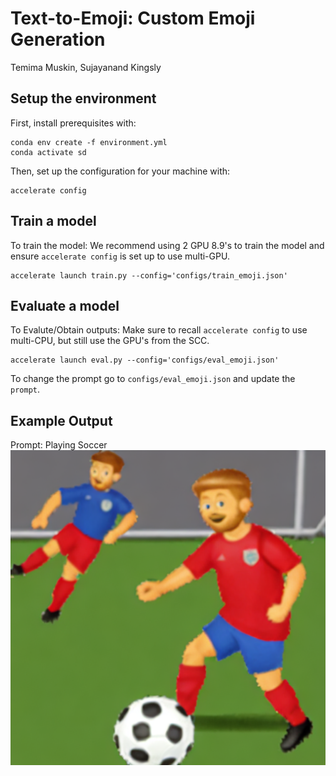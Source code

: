 # Text-to-Emoji: Custom Emoji Generation
Temima Muskin, Sujayanand Kingsly


## Setup the environment
First, install prerequisites with:

    conda env create -f environment.yml
    conda activate sd
  
Then, set up the configuration for your machine with:

    accelerate config

## Train a model
To train the model: We recommend using 2 GPU 8.9's to train the model and ensure `accelerate config` is set up to use multi-GPU.

    accelerate launch train.py --config='configs/train_emoji.json'


## Evaluate a model
To Evalute/Obtain outputs: Make sure to recall `accelerate config` to use multi-CPU, but still use the GPU's from the SCC. 

    accelerate launch eval.py --config='configs/eval_emoji.json'

To change the prompt go to `configs/eval_emoji.json` and update the `prompt`. 

## Example Output
Prompt: Playing Soccer
![example output](/output/emoji2/1/200/image_2.png)

